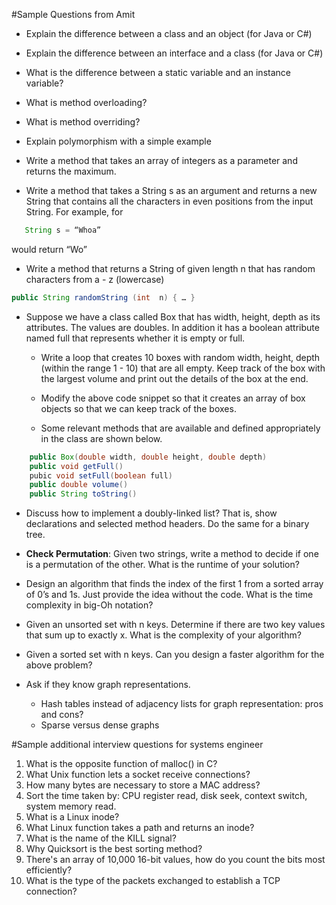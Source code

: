 ﻿#Sample Questions from Amit
* Explain the difference between a class and an object (for Java or C#)
* Explain the difference between an interface and a class (for Java or C#)
* What is the difference between a static variable and an instance variable?
* What is method overloading?
* What is method overriding?
* Explain polymorphism with a simple example




* Write a method that takes an array of integers as a parameter and returns the maximum.


* Write a method that takes a String s as an argument and returns a new String that contains all the characters in even positions from the input String. For example, for
```java
   String s = “Whoa”
```
would return “Wo”

* Write a method that returns a String of given length n that has random characters from a - z (lowercase)
```java
public String randomString (int  n) { … }
```

* Suppose we have a class called Box that has width, height, depth  as its attributes. The
values are doubles. In addition it has a boolean attribute named full that represents whether
it is empty or full.
    * Write a loop that creates 10 boxes with random width, height, depth (within the range 1 - 10) that are all empty. Keep track of the box with the largest volume and print out the details of the box at the end.

    * Modify the above code snippet so that it creates an array of box objects so that we can keep track of the boxes.
    * Some relevant methods that are available and defined appropriately in the class are shown below.

```java
    public Box(double width, double height, double depth)
    public void getFull()
    pubic void setFull(boolean full)
    public double volume()
    public String toString()
```

  * Discuss how to implement a doubly-linked list? That is, show declarations and selected method headers. Do the same for a binary tree.

  * **Check Permutation**: Given two strings, write a method to decide if one is a permutation of the other. What is the runtime of your solution?

  * Design an algorithm that finds the index of the first 1 from a sorted array of 0’s and 1s. Just provide the idea without the code. What is the time complexity in big-Oh notation?

  * Given an unsorted set with n keys. Determine if there are two key values that sum up to exactly x. What is the complexity of your algorithm?
  * Given a sorted set with n keys. Can you design a faster algorithm for the above problem?

* Ask if they know graph representations. 
  * Hash tables instead of adjacency lists for graph representation: pros and cons?
  * Sparse versus dense graphs



#Sample additional interview questions for systems engineer


1. What is the opposite function of malloc() in C?
2. What Unix function lets a socket receive connections?
3. How many bytes are necessary to store a MAC address?
4. Sort the time taken by: CPU register read, disk seek, context switch, system memory read.
5. What is a Linux inode?
6. What Linux function takes a path and returns an inode?
7. What is the name of the KILL signal?
8. Why Quicksort is the best sorting method?
9. There's an array of 10,000 16-bit values, how do you count the bits most efficiently?
10. What is the type of the packets exchanged to establish a TCP connection?
